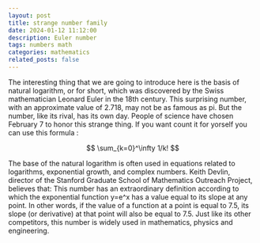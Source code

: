 ```yaml
---
layout: post
title: strange number family
date: 2024-01-12 11:12:00
description: Euler number
tags: numbers math
categories: mathematics
related_posts: false
---
```


The interesting thing that we are going to introduce here is the basis of natural logarithm, or for short, which was discovered by the Swiss mathematician Leonard Euler in the 18th century. This surprising number, with an approximate value of 2.718, may not be as famous as pi. But the number, like its rival, has its own day. People of science have chosen February 7 to honor this strange thing.
If you want count it for yorself you can use this formula :

$$
\sum_{k=0}^\infty 1/k!
$$

The base of the natural logarithm is often used in equations related to logarithms, exponential growth, and complex numbers. Keith Devlin, director of the Stanford Graduate School of Mathematics Outreach Project, believes that: This number has an extraordinary definition according to which the exponential function y=e^x has a value equal to its slope at any point. In other words, if the value of a function at a point is equal to 7.5, its slope (or derivative) at that point will also be equal to 7.5. Just like its other competitors, this number is widely used in mathematics, physics and engineering.

